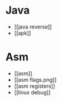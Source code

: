 # Java 
* [[java reverse]]
* [[apk]]
# Asm 
* [[asm]] 
* [[asm flags.png]]
* [[asm registers]] 
* [[linux debug]]

